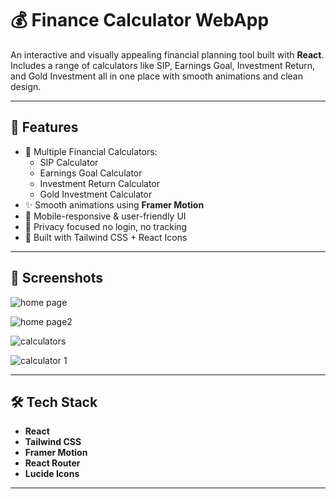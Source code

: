 # 💰 Finance Calculator WebApp

An interactive and visually appealing financial planning tool built with **React**. Includes a range of calculators like SIP, Earnings Goal, Investment Return, and Gold Investment all in one place with smooth animations and clean design.

---

## 🚀 Features

- 🧮 Multiple Financial Calculators:
  - SIP Calculator
  - Earnings Goal Calculator
  - Investment Return Calculator
  - Gold Investment Calculator
- ✨ Smooth animations using **Framer Motion**
- 📱 Mobile-responsive & user-friendly UI
- 🔐 Privacy focused no login, no tracking
- 🎨 Built with Tailwind CSS + React Icons

---

## 📸 Screenshots
![home page](https://github.com/user-attachments/assets/42f51be7-37ae-48b3-acf7-f4446d49ada4)


![home page2](https://github.com/user-attachments/assets/b7abace8-7a55-481c-aa5a-aa1355e4820e)

![calculators](https://github.com/user-attachments/assets/f3faac82-bbc8-4ebe-8b71-cd7346b30154)

![calculator 1](https://github.com/user-attachments/assets/42ad84e8-0fda-47ce-829e-92812fafc517)



---

## 🛠️ Tech Stack

- **React**
- **Tailwind CSS**
- **Framer Motion**
- **React Router**
- **Lucide Icons**

---

